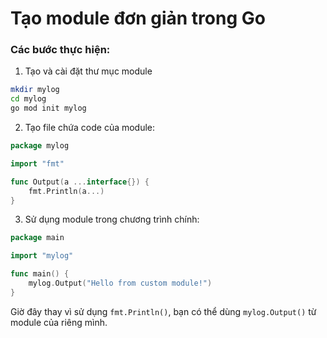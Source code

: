 # Tạo module đơn giản trong Go

### Các bước thực hiện:

1. Tạo và cài đặt thư mục module
```bash
mkdir mylog
cd mylog
go mod init mylog
```

2. Tạo file chứa code của module:
```go
package mylog

import "fmt"

func Output(a ...interface{}) {
    fmt.Println(a...)
}
```

3. Sử dụng module trong chương trình chính:
```go
package main

import "mylog"

func main() {
    mylog.Output("Hello from custom module!")
}
```

Giờ đây thay vì sử dụng `fmt.Println()`, bạn có thể dùng `mylog.Output()` từ module của riêng mình.
